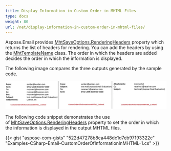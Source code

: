 ```yaml
---
title: Display Information in Custom Order in MHTML Files
type: docs
weight: 80
url: /net/display-information-in-custom-order-in-mhtml-files/
---
```



Aspose.Email provides [MhtSaveOptions.RenderingHeaders](https://apireference.aspose.com/net/email/aspose.email/mhtsaveoptions/properties/renderingheaders) property which returns the list of headers for rendering. You can add the headers by using the [MhtTemplateName](https://apireference.aspose.com/net/email/aspose.email/mhttemplatename) class. The order in which the headers are added decides the order in which the information is displayed.

The following image compares the three outputs generated by the sample code.

![todo:image_alt_text](display-information-in-custom-order-in-mhtml-files_1.jpg)

The following code snippet demonstrates the use of [MhtSaveOptions.RenderingHeaders](https://apireference.aspose.com/net/email/aspose.email/mhtsaveoptions/properties/renderingheaders) property to set the order in which the information is displayed in the output MHTML files.

{{< gist "aspose-com-gists" "522d47278b8ca448dc1d7eb97193322c" "Examples-CSharp-Email-CustomOrderOfInformationInMHTML-1.cs" >}}
